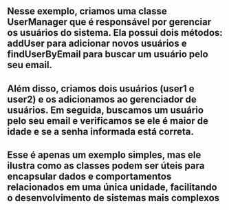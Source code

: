 ## Nesse exemplo, criamos uma classe UserManager que é responsável por gerenciar os usuários do sistema. Ela possui dois métodos: addUser para adicionar novos usuários e findUserByEmail para buscar um usuário pelo seu email.

## Além disso, criamos dois usuários (user1 e user2) e os adicionamos ao gerenciador de usuários. Em seguida, buscamos um usuário pelo seu email e verificamos se ele é maior de idade e se a senha informada está correta.

## Esse é apenas um exemplo simples, mas ele ilustra como as classes podem ser úteis para encapsular dados e comportamentos relacionados em uma única unidade, facilitando o desenvolvimento de sistemas mais complexos